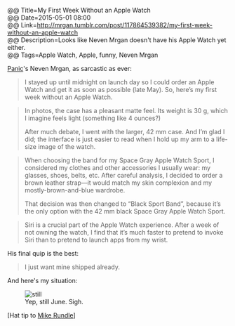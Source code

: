 @@ Title=My First Week Without an Apple Watch  
@@ Date=2015-05-01 08:00  
@@ Link=http://mrgan.tumblr.com/post/117864539382/my-first-week-without-an-apple-watch  
@@ Description=Looks like Neven Mrgan doesn't have his Apple Watch yet either.  
@@ Tags=Apple Watch, Apple, funny, Neven Mrgan  

[Panic][panic]'s Neven Mrgan, as sarcastic as ever:
>I stayed up until midnight on launch day so I could order an Apple Watch and get it as soon as possible (late May). So, here’s my first week without an Apple Watch.

>In photos, the case has a pleasant matte feel. Its weight is 30 g, which I imagine feels light (something like 4 ounces?)
>
>After much debate, I went with the larger, 42 mm case. And I’m glad I did; the interface is just easier to read when I hold up my arm to a life-size image of the watch.

>When choosing the band for my Space Gray Apple Watch Sport, I considered my clothes and other accessories I usually wear: my glasses, shoes, belts, etc. After careful analysis, I decided to order a brown leather strap—it would match my skin complexion and my mostly-brown-and-blue wardrobe.
>
>That decision was then changed to “Black Sport Band”, because it’s the only option with the 42 mm black Space Gray Apple Watch Sport.
	
>Siri is a crucial part of the Apple Watch experience. After a week of not owning the watch, I find that it’s much faster to pretend to invoke Siri than to pretend to launch apps from my wrist.

His final quip is the best:
>I just want mine shipped already.

And here's my situation:

<figure>
	<img class="jpg" src="http://d.pr/i/Prby+" alt="still" >
	<figcaption>Yep, still June. Sigh.</figcaption>
</figure>

[Hat tip to [Mike Rundle][twitter]]

[panic]: https://www.panic.com
[twitter]: https://twitter.com/mrgan/status/594178748439625728